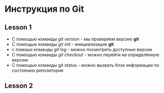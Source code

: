 # Инструкция по Git
## Lesson 1
*  С помощью команды *git version* - мы проверяем версию **git** 
* С помощью команды *git init* - инициализация **git**
* с помоью команды *git log* - можно посмотреть доступные версии 
* С помощью команды *git checkout* - можно перейти на оприделённую версию
* С помощью команды git status - можно вызвать блок информации по состоянию репозитория 

## Lesson 2
 